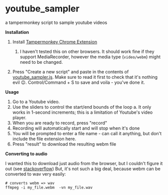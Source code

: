 # youtube_sampler
a tampermonkey script to sample youtube videos

**Installation**

1. Install [Tampermonkey Chrome Extension](https://chrome.google.com/webstore/detail/tampermonkey/dhdgffkkebhmkfjojejmpbldmpobfkfo?hl=en)
    1. I haven't tested this on other browsers. It should work fine if they support MediaRecorder, however the media type (`video/webm`) might need to be changed.
  
2. Press "Create a new script" and paste in the contents of [youtube_sampler.js](https://github.com/MaxPleaner/youtube_sampler/blob/main/youtube_sampler.js). Make sure to read it first to check that it's nothing evil 😉. Control/Command + S to save and voila - you've done it.

**Usage**

1. Go to a Youtube video.
2. Use the sliders to control the start/end bounds of the loop
    a. It only works in 1-second increments; this is a limitation of Youtube's video player.
3. When you are ready to record, press "record"
4. Recording will automatically start and will stop when it's done
5. You will be prompted to enter a file name - can call it anything, but don't include the file extension here.
6. Press "result" to download the resulting webm file

**Converting to audio**

I wanted this to download just audio from the browser, but I couldn't figure it out (see [stackoverflow](https://stackoverflow.com/questions/66928752/audio-recording-in-javascript-on-chrome-always-sends-video-ogg-to-the-server)) But, it's not such a big deal, because webm can be converted to wav very easily:

```
# converts webm => wav
ffmpeg -i my_file.webm  -vn my_file.wav
```
